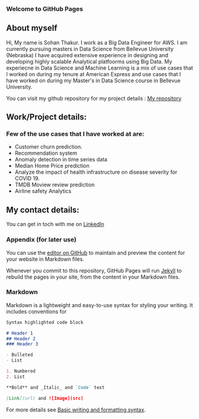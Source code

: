 ### Welcome to GitHub Pages

## About myself

Hi, My name is Sohan Thakur. I work as a Big Data Engineer for AWS.
I am currently pursuing masters in Data Science from Bellevue University (Nebraska)
I have acquired extensive experience in designing and developing highly scalable Analytical platfoorms using Big Data.
My experiecne in Data Science and Machine Learning is a mix of use cases that I worked on during my tenure at American Express and use cases that I have worked on during my Master's in Data Science course in Bellevue University.

You can visit my github repository for my project details : [My repository](https://github.com/sthakur2019)

## Work/Project details:

### Few of the use cases that I have worked at are:
- Customer churn prediction.
- Recommendation system
- Anomaly detection in time series data
- Median Home Price prediction
- Analyze the impact of health infrastructure on disease severity for COVID 19.
- TMDB Moview review prediction
- Airline safety Analytics

## My contact details:

You can get in toch with me on [LinkedIn](http://www.linkedin.com/in/sohan-thakur-936b00106)











### Appendix (for later use)



You can use the [editor on GitHub](https://github.com/sthakur2019/sthakur2019.github.io/edit/main/README.md) to maintain and preview the content for your website in Markdown files.

Whenever you commit to this repository, GitHub Pages will run [Jekyll](https://jekyllrb.com/) to rebuild the pages in your site, from the content in your Markdown files.

### Markdown

Markdown is a lightweight and easy-to-use syntax for styling your writing. It includes conventions for

```markdown
Syntax highlighted code block

# Header 1
## Header 2
### Header 3

- Bulleted
- List

1. Numbered
2. List

**Bold** and _Italic_ and `Code` text

[Link](url) and ![Image](src)
```

For more details see [Basic writing and formatting syntax](https://docs.github.com/en/github/writing-on-github/getting-started-with-writing-and-formatting-on-github/basic-writing-and-formatting-syntax).
